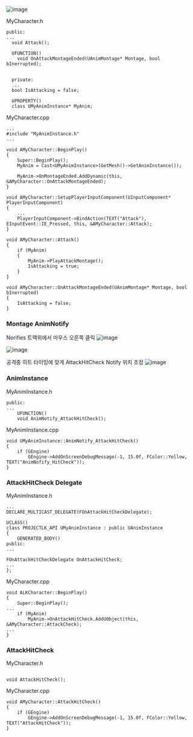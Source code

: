 
![image](https://user-images.githubusercontent.com/29656900/183891830-ced4909d-0022-4dfa-b926-6d44cbb46bec.png)



MyCharacter.h
```
public:
...
  void Attack();

  UFUNCTION()
	void OnAttackMontageEnded(UAnimMontage* Montage, bool bInerrupted);
  
  
  private:
  ...
  bool IsAttacking = false;
  
  UPROPERTY()
  class UMyAnimInstance* MyAnim;
```


MyCharacter.cpp
```
...
#include "MyAnimInstance.h"
...

void AMyCharacter::BeginPlay()
{
	Super::BeginPlay();
	MyAnim = Cast<UMyAnimInstance>(GetMesh()->GetAnimInstance());

	MyAnim->OnMontageEnded.AddDynamic(this, &AMyCharacter::OnAttackMontageEnded);
}

void AMyCharacter::SetupPlayerInputComponent(UInputComponent* PlayerInputComponent)
{
	...
	PlayerInputComponent->BindAction(TEXT("Attack"), EInputEvent::IE_Pressed, this, &AMyCharacter::Attack);
}

void AMyCharacter::Attack()
{
	if (MyAnim)
	{
		MyAnim->PlayAttackMontage();
		IsAttacking = true;
	}
}

void AMyCharacter::OnAttackMontageEnded(UAnimMontage* Montage, bool bInerrupted)
{
	IsAttacking = false;
}
```

### Montage AnimNotify
Norifies 트랙위에서 마우스 오른쪽 클릭
![image](https://user-images.githubusercontent.com/29656900/183911969-b9e251bf-24a6-4e56-997a-69ec55eb262c.png)

![image](https://user-images.githubusercontent.com/29656900/183912334-0f46bb95-d84e-48af-893d-3b542dabe7ee.png)

공격중 히트 타이밍에 맞게 AttackHitCheck Notify 위치 조정 
![image](https://user-images.githubusercontent.com/29656900/183912475-2d37f9d1-09eb-40ed-9a1a-1b2fb9ae35ec.png)


### AnimInstance 
MyAnimInstance.h
```
public:
...
	UFUNCTION()
	void AnimNotify_AttackHitCheck();
```
MyAnimInstance.cpp
```
void UMyAnimInstance::AnimNotify_AttackHitCheck()
{
	if (GEngine)
		GEngine->AddOnScreenDebugMessage(-1, 15.0f, FColor::Yellow, TEXT("AnimNofify_HitCheck"));
}
```

### AttackHitCheck Delegate
MyAnimInstance.h
```
...
DECLARE_MULTICAST_DELEGATE(FOnAttackHitCheckDelegate);

UCLASS()
class PROJECTLK_API UMyAnimInstance : public UAnimInstance
{
	GENERATED_BODY()
public:
...

FOnAttackHitCheckDelegate OnAttackHitCheck;
...
};
```
MyCharacter.cpp
```
void ALKCharacter::BeginPlay()
{
	Super::BeginPlay();
...
	if (MyAnim)
		MyAnim->OnAttackHitCheck.AddUObject(this, &AMyCharacter::AttackCheck);
...
}
```
### AttackHitCheck
MyCharacter.h
```

void AttackHitCheck();
```
MyCharacter.cpp
```
void AMyCharacter::AttackHitCheck()
{
	if (GEngine)
		GEngine->AddOnScreenDebugMessage(-1, 15.0f, FColor::Yellow, TEXT("AttackHitCheck"));
}
```
